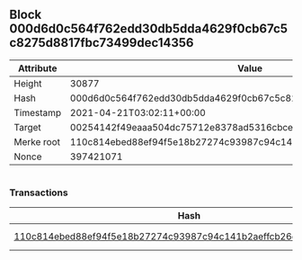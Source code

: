 ## Block 000d6d0c564f762edd30db5dda4629f0cb67c5c8275d8817fbc73499dec14356

Attribute | Value
--- | ---
Height | 30877
Hash | 000d6d0c564f762edd30db5dda4629f0cb67c5c8275d8817fbc73499dec14356
Timestamp | 2021-04-21T03:02:11+00:00
Target | 00254142f49eaaa504dc75712e8378ad5316cbcead634704b3734b6271167cc4
Merke root | 110c814ebed88ef94f5e18b27274c93987c94c141b2aeffcb26ddc48d9456edc
Nonce | 397421071

```

```

### Transactions

Hash | Amount
--- | ---
[110c814ebed88ef94f5e18b27274c93987c94c141b2aeffcb26ddc48d9456edc](110c814ebed88ef94f5e18b27274c93987c94c141b2aeffcb26ddc48d9456edc.md) | 10.00000000 SKEPTI 
